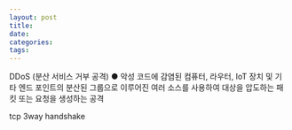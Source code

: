 ```yaml
---
layout: post
title:
date:
categories:
tags:
---
```


DDoS (분산 서비스 거부 공격)
● 악성 코드에 감염된 컴퓨터, 라우터, IoT 장치 및 기타 엔드 포인트의 분산된 그룹으로 이루어진 여러 소스를 사용하여 대상을 압도하는 패킷 또는 요청을 생성하는 공격

tcp 3way handshake
